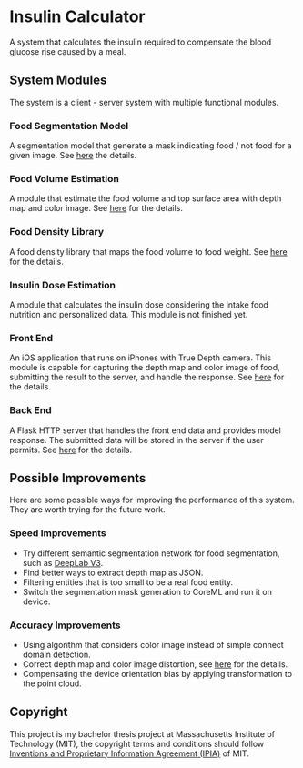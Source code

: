 # Insulin Calculator

A system that calculates the insulin required to compensate the blood glucose rise caused by a meal.



## System Modules

The system is a client - server system with multiple functional modules.

### Food Segmentation Model

A segmentation model that generate a mask indicating food / not food for a given image. See [here](./food_segmentation_model/README.md) the details.

### Food Volume Estimation

A module that estimate the food volume and top surface area with depth map and color image. See [here](./inculin_calculator_server/fvolume/README.md) for the details.

### Food Density Library

A food density library that maps the food volume to food weight. See [here](./inculin_calculator_server/fdensitylib/README.md) for the details.

### Insulin Dose Estimation

A module that calculates the insulin dose considering the intake food nutrition and personalized data. This module is not finished yet.

### Front End

An iOS application that runs on iPhones with True Depth camera. This module is capable for capturing the depth map and color image of food, submitting the result to the server, and handle the response. See [here](./insulin_calculator/README.md) for the details.

### Back End

A Flask HTTP server that handles the front end data and provides model response. The submitted data will be stored in the server if the user permits. See [here](./inculin_calculator_server/README.md) for the details.



## Possible Improvements

Here are some possible ways for improving the performance of this system. They are worth trying for the future work.

### Speed Improvements

- Try different semantic segmentation network for food segmentation, such as [DeepLab V3](https://github.com/tensorflow/models/tree/master/research/deeplab).
- Find better ways to extract depth map as JSON.
- Filtering entities that is too small to be a real food entity.
- Switch the segmentation mask generation to CoreML and run it on device.

### Accuracy Improvements

- Using algorithm that considers color image instead of simple connect domain detection.
- Correct depth map and color image distortion, see [here](https://developer.apple.com/documentation/avfoundation/avcameracalibrationdata) for the details.
- Compensating the device orientation bias by applying transformation to the point cloud.



## Copyright

This project is my bachelor thesis project at Massachusetts Institute of Technology (MIT), the copyright terms and conditions should follow [Inventions and Proprietary Information Agreement (IPIA)](https://tlo.mit.edu/learn-about-intellectual-property/ownership/inventions-and-proprietary-information-agreement-ipia) of MIT.
